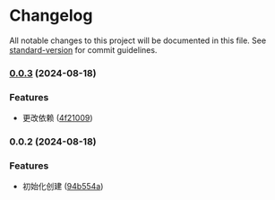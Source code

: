 # Changelog

All notable changes to this project will be documented in this file. See [standard-version](https://github.com/conventional-changelog/standard-version) for commit guidelines.

### [0.0.3](https://github.com/isdfs-low-code/react-content/compare/v0.0.2...v0.0.3) (2024-08-18)


### Features

* 更改依赖 ([4f21009](https://github.com/isdfs-low-code/react-content/commit/4f2100921c68472044b4747c2237ceb61f05c75b))

### 0.0.2 (2024-08-18)


### Features

* 初始化创建 ([94b554a](https://github.com/isdfs-low-code/react-content/commit/94b554ad43a44daef5f0a459e54d9576da45dc60))
